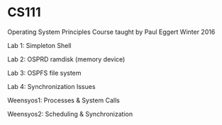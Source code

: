 # CS111

Operating System Principles 
Course taught by Paul Eggert
Winter 2016 

Lab 1: Simpleton Shell

Lab 2: OSPRD ramdisk (memory device)

Lab 3: OSPFS file system 

Lab 4: Synchronization Issues 

Weensyos1: Processes & System Calls

Weensyos2: Scheduling & Synchronization 
